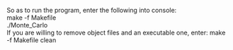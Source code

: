 So as to run the program, enter the following into console:  
make -f Makefile  
./Monte_Carlo  
If you are willing to remove object files and an executable one, enter: make -f Makefile clean